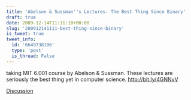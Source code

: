 ```yaml
---
title: 'Abelson & Sussman''s Lectures: The Best Thing Since Binary'
draft: true
date: 2009-12-14T11:11:18+00:00
slug: '200912141111-best-thing-since-binary'
is_tweet: true
tweet_info:
  id: '6649738106'
  type: 'post'
  is_thread: False
---
```




taking MIT 6.001 course by Abelson & Sussman. These lectures are seriously the best thing yet in computer science. http://bit.ly/4GNNvV

[Discussion](https://x.com/sytelus/status/6649738106)
